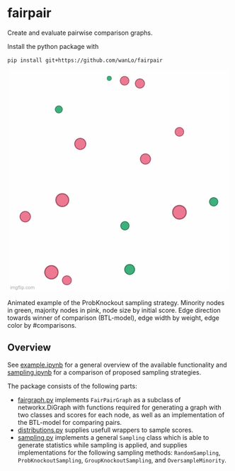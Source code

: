 # fairpair

Create and evaluate pairwise comparison graphs.

Install the python package with
```
pip install git+https://github.com/wanLo/fairpair
```

<div align="center">
    <img src="ProbKnock_anim.gif" alt="Animation of the ProbKnockout sampling strategy" />
</div>

Animated example of the ProbKnockout sampling strategy. Minority nodes in green, majority nodes in pink, node size by initial score. Edge direction towards winner of comparison (BTL-model), edge width by weight, edge color by #comparisons.

## Overview

See [example.ipynb](example.ipynb) for a general overview of the available functionality and [sampling.ipynb](sampling.ipynb) for a comparison of proposed sampling strategies.

The package consists of the following parts:
- [fairgraph.py](fairpair/fairgraph.py) implements `FairPairGraph` as a subclass of networkx.DiGraph with functions required for generating a graph with two classes and scores for each node, as well as an implementation of the BTL-model for comparing pairs.
- [distributions.py](fairpair/distributions.py) supplies usefull wrappers to sample scores.
- [sampling.py](fairpair/sampling.py) implements a general `Sampling` class which is able to generate statistics while sampling is applied, and supplies implementations for the following sampling methods: `RandomSampling`, `ProbKnockoutSampling`, `GroupKnockoutSampling`, and `OversampleMinority`.
